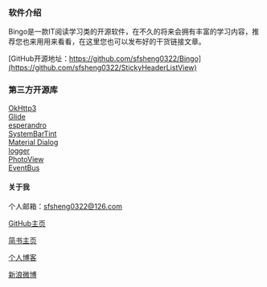 ### 软件介绍

Bingo是一款IT阅读学习类的开源软件，在不久的将来会拥有丰富的学习内容，推荐您也来用用来看看，在这里您也可以发布好的干货链接文章。

[GitHub开源地址：https://github.com/sfsheng0322/Bingo](https://github.com/sfsheng0322/StickyHeaderListView)

### 第三方开源库

[OkHttp3](https://github.com/square/okhttp)  
[Glide](https://github.com/bumptech/glide)  
[esperandro](https://github.com/dkunzler/esperandro)  
[SystemBarTint](https://github.com/jgilfelt/SystemBarTint)  
[Material Dialog](https://github.com/afollestad/material-dialogs)  
[logger](https://github.com/orhanobut/logger)  
[PhotoView](https://github.com/chrisbanes/PhotoView)  
[EventBus](https://github.com/greenrobot/EventBus)  

#### 关于我

个人邮箱：sfsheng0322@126.com

[GitHub主页](https://github.com/sfsheng0322)

[简书主页](http://www.jianshu.com/users/88509e7e2ed1/latest_articles)

[个人博客](http://sunfusheng.com/)

[新浪微博](http://weibo.com/u/3852192525)
